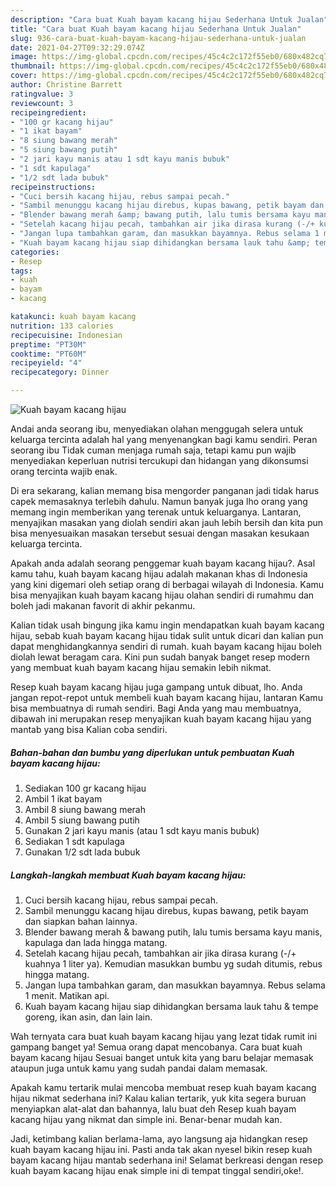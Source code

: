 ```yaml
---
description: "Cara buat Kuah bayam kacang hijau Sederhana Untuk Jualan"
title: "Cara buat Kuah bayam kacang hijau Sederhana Untuk Jualan"
slug: 936-cara-buat-kuah-bayam-kacang-hijau-sederhana-untuk-jualan
date: 2021-04-27T09:32:29.074Z
image: https://img-global.cpcdn.com/recipes/45c4c2c172f55eb0/680x482cq70/kuah-bayam-kacang-hijau-foto-resep-utama.jpg
thumbnail: https://img-global.cpcdn.com/recipes/45c4c2c172f55eb0/680x482cq70/kuah-bayam-kacang-hijau-foto-resep-utama.jpg
cover: https://img-global.cpcdn.com/recipes/45c4c2c172f55eb0/680x482cq70/kuah-bayam-kacang-hijau-foto-resep-utama.jpg
author: Christine Barrett
ratingvalue: 3
reviewcount: 3
recipeingredient:
- "100 gr kacang hijau"
- "1 ikat bayam"
- "8 siung bawang merah"
- "5 siung bawang putih"
- "2 jari kayu manis atau 1 sdt kayu manis bubuk"
- "1 sdt kapulaga"
- "1/2 sdt lada bubuk"
recipeinstructions:
- "Cuci bersih kacang hijau, rebus sampai pecah."
- "Sambil menunggu kacang hijau direbus, kupas bawang, petik bayam dan siapkan bahan lainnya."
- "Blender bawang merah &amp; bawang putih, lalu tumis bersama kayu manis, kapulaga dan lada hingga matang."
- "Setelah kacang hijau pecah, tambahkan air jika dirasa kurang (-/+ kuahnya 1 liter ya). Kemudian masukkan bumbu yg sudah ditumis, rebus hingga matang."
- "Jangan lupa tambahkan garam, dan masukkan bayamnya. Rebus selama 1 menit. Matikan api."
- "Kuah bayam kacang hijau siap dihidangkan bersama lauk tahu &amp; tempe goreng, ikan asin, dan lain lain."
categories:
- Resep
tags:
- kuah
- bayam
- kacang

katakunci: kuah bayam kacang 
nutrition: 133 calories
recipecuisine: Indonesian
preptime: "PT30M"
cooktime: "PT60M"
recipeyield: "4"
recipecategory: Dinner

---
```



![Kuah bayam kacang hijau](https://img-global.cpcdn.com/recipes/45c4c2c172f55eb0/680x482cq70/kuah-bayam-kacang-hijau-foto-resep-utama.jpg)

Andai anda seorang ibu, menyediakan olahan menggugah selera untuk keluarga tercinta adalah hal yang menyenangkan bagi kamu sendiri. Peran seorang ibu Tidak cuman menjaga rumah saja, tetapi kamu pun wajib menyediakan keperluan nutrisi tercukupi dan hidangan yang dikonsumsi orang tercinta wajib enak.

Di era  sekarang, kalian memang bisa mengorder panganan jadi tidak harus capek memasaknya terlebih dahulu. Namun banyak juga lho orang yang memang ingin memberikan yang terenak untuk keluarganya. Lantaran, menyajikan masakan yang diolah sendiri akan jauh lebih bersih dan kita pun bisa menyesuaikan masakan tersebut sesuai dengan masakan kesukaan keluarga tercinta. 



Apakah anda adalah seorang penggemar kuah bayam kacang hijau?. Asal kamu tahu, kuah bayam kacang hijau adalah makanan khas di Indonesia yang kini digemari oleh setiap orang di berbagai wilayah di Indonesia. Kamu bisa menyajikan kuah bayam kacang hijau olahan sendiri di rumahmu dan boleh jadi makanan favorit di akhir pekanmu.

Kalian tidak usah bingung jika kamu ingin mendapatkan kuah bayam kacang hijau, sebab kuah bayam kacang hijau tidak sulit untuk dicari dan kalian pun dapat menghidangkannya sendiri di rumah. kuah bayam kacang hijau boleh diolah lewat beragam cara. Kini pun sudah banyak banget resep modern yang membuat kuah bayam kacang hijau semakin lebih nikmat.

Resep kuah bayam kacang hijau juga gampang untuk dibuat, lho. Anda jangan repot-repot untuk membeli kuah bayam kacang hijau, lantaran Kamu bisa membuatnya di rumah sendiri. Bagi Anda yang mau membuatnya, dibawah ini merupakan resep menyajikan kuah bayam kacang hijau yang mantab yang bisa Kalian coba sendiri.

<!--inarticleads1-->

##### Bahan-bahan dan bumbu yang diperlukan untuk pembuatan Kuah bayam kacang hijau:

1. Sediakan 100 gr kacang hijau
1. Ambil 1 ikat bayam
1. Ambil 8 siung bawang merah
1. Ambil 5 siung bawang putih
1. Gunakan 2 jari kayu manis (atau 1 sdt kayu manis bubuk)
1. Sediakan 1 sdt kapulaga
1. Gunakan 1/2 sdt lada bubuk




<!--inarticleads2-->

##### Langkah-langkah membuat Kuah bayam kacang hijau:

1. Cuci bersih kacang hijau, rebus sampai pecah.
1. Sambil menunggu kacang hijau direbus, kupas bawang, petik bayam dan siapkan bahan lainnya.
1. Blender bawang merah &amp; bawang putih, lalu tumis bersama kayu manis, kapulaga dan lada hingga matang.
1. Setelah kacang hijau pecah, tambahkan air jika dirasa kurang (-/+ kuahnya 1 liter ya). Kemudian masukkan bumbu yg sudah ditumis, rebus hingga matang.
1. Jangan lupa tambahkan garam, dan masukkan bayamnya. Rebus selama 1 menit. Matikan api.
1. Kuah bayam kacang hijau siap dihidangkan bersama lauk tahu &amp; tempe goreng, ikan asin, dan lain lain.




Wah ternyata cara buat kuah bayam kacang hijau yang lezat tidak rumit ini gampang banget ya! Semua orang dapat mencobanya. Cara buat kuah bayam kacang hijau Sesuai banget untuk kita yang baru belajar memasak ataupun juga untuk kamu yang sudah pandai dalam memasak.

Apakah kamu tertarik mulai mencoba membuat resep kuah bayam kacang hijau nikmat sederhana ini? Kalau kalian tertarik, yuk kita segera buruan menyiapkan alat-alat dan bahannya, lalu buat deh Resep kuah bayam kacang hijau yang nikmat dan simple ini. Benar-benar mudah kan. 

Jadi, ketimbang kalian berlama-lama, ayo langsung aja hidangkan resep kuah bayam kacang hijau ini. Pasti anda tak akan nyesel bikin resep kuah bayam kacang hijau mantab sederhana ini! Selamat berkreasi dengan resep kuah bayam kacang hijau enak simple ini di tempat tinggal sendiri,oke!.

